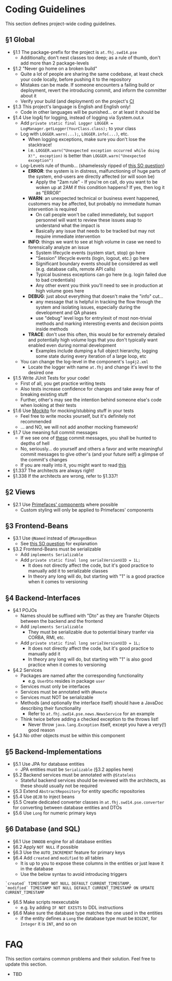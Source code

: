 # Coding Guidelines
This section defines project-wide coding guidelines.

## §1 Global
- §1.1 The package-prefix for the project is `at.fhj.swd14.pse`
    - Additionally, don't nest classes too deep; as a rule of thumb, don't add more than 2 package-levels
- §1.2 "Never go home on a broken build"
    - Quite a lot of people are sharing the same codebase, at least check your code locally, before pushing it to the repository
    - Mistakes can be made. If someone encounters a failing build or deployment, revert the introducing commit, and inform the committer about it
    - Verify your build (and deployment) on the project's [CI](https://jenkins.almost-a-blog.net)
- §1.3 This project's language is English and English only!
    - Code in other languages will be punished... or at least it should be
- §1.4 Use log4j for logging, instead of logging via System.out.x
    - Add `private static final Logger LOGGER = LogManager.getLogger(YourClass.class);` to your class
    - Log with `LOGGER.warn(...);`, `LOGGER.info(...)`, etc.
        - When logging exceptions, make sure you don't lose the stacktrace!
        - i.e. `LOGGER.warn("Unexpected exception occurred while doing X!", exception)` is better than `LOGGER.warn("Unexpected exception")`
    - Log-Levels rule of thumb... (shamelessly ripped of [this SO question](http://stackoverflow.com/questions/7839565/logging-levels-logback-rule-of-thumb-to-assign-log-levels))
        - **ERROR**: the system is in distress, malfunctioning of huge parts of the system, end-users are directly affected (or will soon be)
            - Apply the "2am rule" - If you're on call, do you want to be woken up at 2AM if this condition happens? If yes, then log it as "ERROR"
        - **WARN**: an unexpected technical or business event happened, customers may be affected, but probably no immediate human intervention is required
            - On call people won't be called immediately, but support personnel will want to review these issues asap to understand what the impact is
            - Basically any issue that needs to be tracked but may not require immediate intervention
        - **INFO**: things we want to see at high volume in case we need to forensically analyze an issue 
            - System lifecycle events (system start, stop) go here
            - "Session" lifecycle events (login, logout, etc.) go here 
            - Significant boundary events should be considered as well (e.g. database calls, remote API calls)
            - Typical business exceptions can go here (e.g. login failed due to bad credentials)
            - Any other event you think you'll need to see in production at high volume goes here
        - **DEBUG**: just about everything that doesn't make the "info" cut... 
            - any message that is helpful in tracking the flow through the system and isolating issues, especially during the development and QA phases
            - use "debug" level logs for entry/exit of most non-trivial methods and marking interesting events and decision points inside methods
        - **TRACE**: don't use this often, this would be for extremely detailed and potentially high volume logs that you don't typically want enabled even during normal development 
            - Examples include dumping a full object hierarchy, logging some state during every iteration of a large loop, etc
    - You can change the log-level in the component's `log4j2.xml`
        - Locate the logger with name `at.fhj` and change it's level to the desired one
- §1.5 Write JUnit Tests for your code!
    - First of all, you get practice writing tests
    - Also tests increase confidence for changes and take away fear of breaking existing stuff
    - Further, other's may see the intention behind someone else's code when looking at their tests
- §1.6 Use [Mockito](http://site.mockito.org/) for mocking/stubbing stuff in your tests
    - Feel free to write mocks yourself, but it's definitely not recommended
    - ... and NO, we will not add another mocking framework!
- §1.7 Use meaning full commit messages
    - If we see one of [these](http://whatthecommit.com/) commit messages, you shall be hunted to depths of hell
    - No, seriously... do yourself and others a favor and write meaningful commit messages to give other's (and your future self) a glimpse of the commit's changes
    - If you are really into it, you might want to read [this](http://chris.beams.io/posts/git-commit/)
- §1.337 The architects are always right!
- §1.338 If the architects are wrong, refer to §1.337!

## §2 Views
- §2.1 Use [Primefaces' components](http://www.primefaces.org/showcase/) where possible
    - Custom styling will only be applied to Primefaces' components

## §3 Frontend-Beans
- §3.1 Use `@Named` instead of `@ManagedBean`
    - See [this SO question](http://stackoverflow.com/questions/4347374/backing-beans-managedbean-or-cdi-beans-named) for explanation
- §3.2 Frontend-Beans must be serializable
    - Add `implements Serializable`
    - Add `private static final long serialVersionUID = 1L;`
        - It does not directly affect the code, but it's good practice to manually add it to serializable classes
        - In theory any long will do, but starting with "1" is a good practice when it comes to versioning

## §4 Backend-Interfaces
- §4.1 POJOs
    - Names should be suffixed with "Dto" as they are Transfer Objects between the backend and the frontend
    - Add `implements Serializable`
      - They must be serializable due to potential binary tranfer via CORBA, RMI, etc.
    - Add `private static final long serialVersionUID = 1L;`
      - It does not directly affect the code, but it's good practice to manually add it
      - In theory any long will do, but starting with "1" is also good practice when it comes to versioning
- §4.2 Services 
    - Packages are named after the corresponding functionality
        - e.g. `UserDto` resides in package `user`
    - Services must only be interfaces
    - Services must be annotated with `@Remote`
    - Services must NOT be serializable
    - Methods (and optionally the interface itself) should have a JavaDoc describing their functionality
        - Refer to `at.fhj.swd14.pse.news.NewsService` for an example
    - Think twice before adding a checked exception to the throws list!
      - Never throw `java.lang.Exception` itself, except you have a very(!) good reason
- §4.3 No other objects must be within this component

## §5 Backend-Implementations
- §5.1 Use JPA for database entities
    - JPA entities must be `Serializable` (§3.2 applies here)
- §5.2 Backend services must be annotated with `@Stateless`
    - Stateful backend services should be reviewed with the architects, as these should usually not be required
- §5.3 Extend `AbstractRepository` for entity specific repositories
- §5.4 Use `@EJB` to inject beans
- §5.5 Create dedicated converter classes in `at.fhj.swd14.pse.converter` for converting between database entities and DTOs
- §5.6 Use `Long` for numeric primary keys

## §6 Database (and SQL)
- §6.1 Use `INNODB` engine for all database entities
- §6.2 Apply `NOT NULL` if possible
- §6.3 Use the `AUTO_INCREMENT` feature for primary keys 
- §6.4 Add `created` and `modified` to all tables
    - It is up to you to expose these columns in the entities or just leave it in the database
    - Use the below syntax to avoid introducing triggers
```
`created` TIMESTAMP NOT NULL DEFAULT CURRENT_TIMESTAMP,
`modified` TIMESTAMP NOT NULL DEFAULT CURRENT_TIMESTAMP ON UPDATE CURRENT_TIMESTAMP
```
- §6.5 Make scripts reexecutable
    - e.g. by adding `IF NOT EXISTS` to DDL instructions
- §6.6 Make sure the database type matches the one used in the entities
    - if the entity defines a `Long` the database type must be `BIGINT`, for `Integer` it is `INT`, and so on

# FAQ
This section contains common problems and their solution.
Feel free to update this section.

- TBD